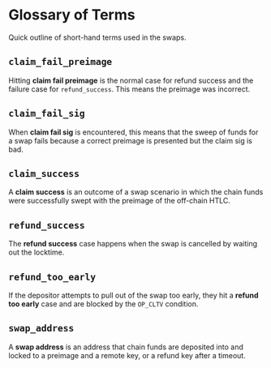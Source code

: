# Glossary of Terms

Quick outline of short-hand terms used in the swaps.

## `claim_fail_preimage`

Hitting **claim fail preimage** is the normal case for refund success and the
failure case for `refund_success`. This means the preimage was incorrect.

## `claim_fail_sig`

When **claim fail sig** is encountered, this means that the sweep of funds for
a swap fails because a correct preimage is presented but the claim sig is bad.

## `claim_success`

A **claim success** is an outcome of a swap scenario in which the chain funds
were successfully swept with the preimage of the off-chain HTLC.

## `refund_success`

The **refund success** case happens when the swap is cancelled by waiting out
the locktime.

## `refund_too_early`

If the depositor attempts to pull out of the swap too early, they hit a
**refund too early** case and are blocked by the `OP_CLTV` condition.

## `swap_address`

A **swap address** is an address that chain funds are deposited into and locked
to a preimage and a remote key, or a refund key after a timeout.


